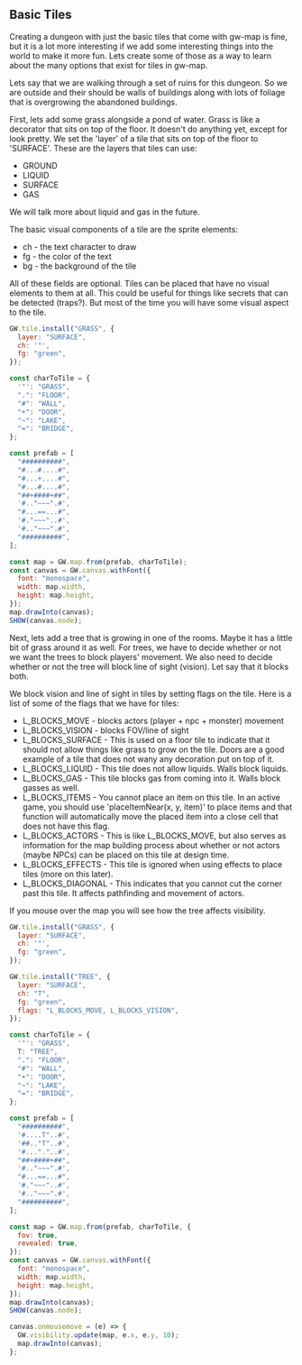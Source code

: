 ## Basic Tiles

Creating a dungeon with just the basic tiles that come with gw-map is fine, but it is a lot more interesting if we add some interesting things into the world to make it more fun. Lets create some of those as a way to learn about the many options that exist for tiles in gw-map.

Lets say that we are walking through a set of ruins for this dungeon. So we are outside and their should be walls of buildings along with lots of foliage that is overgrowing the abandoned buildings.

First, lets add some grass alongside a pond of water. Grass is like a decorator that sits on top of the floor. It doesn't do anything yet, except for look pretty. We set the 'layer' of a tile that sits on top of the floor to 'SURFACE'. These are the layers that tiles can use:

- GROUND
- LIQUID
- SURFACE
- GAS

We will talk more about liquid and gas in the future.

The basic visual components of a tile are the sprite elements:

- ch - the text character to draw
- fg - the color of the text
- bg - the background of the tile

All of these fields are optional. Tiles can be placed that have no visual elements to them at all. This could be useful for things like secrets that can be detected (traps?). But most of the time you will have some visual aspect to the tile.

```js
GW.tile.install("GRASS", {
  layer: "SURFACE",
  ch: '"',
  fg: "green",
});

const charToTile = {
  '"': "GRASS",
  ".": "FLOOR",
  "#": "WALL",
  "+": "DOOR",
  "~": "LAKE",
  "=": "BRIDGE",
};

const prefab = [
  "##########",
  "#...#....#",
  "#...+....#",
  "#...#....#",
  "##+####+##",
  '#.."~~~".#',
  "#...==...#",
  '#."~~~"..#',
  '#.."~~~".#',
  "##########",
];

const map = GW.map.from(prefab, charToTile);
const canvas = GW.canvas.withFont({
  font: "monospace",
  width: map.width,
  height: map.height,
});
map.drawInto(canvas);
SHOW(canvas.node);
```

Next, lets add a tree that is growing in one of the rooms. Maybe it has a little bit of grass around it as well. For trees, we have to decide whether or not we want the trees to block players' movement. We also need to decide whether or not the tree will block line of sight (vision). Let say that it blocks both.

We block vision and line of sight in tiles by setting flags on the tile. Here is a list of some of the flags that we have for tiles:

- L_BLOCKS_MOVE - blocks actors (player + npc + monster) movement
- L_BLOCKS_VISION - blocks FOV/line of sight
- L_BLOCKS_SURFACE - This is used on a floor tile to indicate that it should not allow things like grass to grow on the tile. Doors are a good example of a tile that does not wany any decoration put on top of it.
- L_BLOCKS_LIQUID - This tile does not allow liquids. Walls block liquids.
- L_BLOCKS_GAS - This tile blocks gas from coming into it. Walls block gasses as well.
- L_BLOCKS_ITEMS - You cannot place an item on this tile. In an active game, you should use 'placeItemNear(x, y, item)' to place items and that function will automatically move the placed item into a close cell that does not have this flag.
- L_BLOCKS_ACTORS - This is like L_BLOCKS_MOVE, but also serves as information for the map building process about whether or not actors (maybe NPCs) can be placed on this tile at design time.
- L_BLOCKS_EFFECTS - This tile is ignored when using effects to place tiles (more on this later).
- L_BLOCKS_DIAGONAL - This indicates that you cannot cut the corner past this tile. It affects pathfinding and movement of actors.

If you mouse over the map you will see how the tree affects visibility.

```js
GW.tile.install("GRASS", {
  layer: "SURFACE",
  ch: '"',
  fg: "green",
});

GW.tile.install("TREE", {
  layer: "SURFACE",
  ch: "T",
  fg: "green",
  flags: "L_BLOCKS_MOVE, L_BLOCKS_VISION",
});

const charToTile = {
  '"': "GRASS",
  T: "TREE",
  ".": "FLOOR",
  "#": "WALL",
  "+": "DOOR",
  "~": "LAKE",
  "=": "BRIDGE",
};

const prefab = [
  "##########",
  '#....T"..#',
  '##.."T"..#',
  '#..."."..#',
  "##+####+##",
  '#.."~~~".#',
  "#...==...#",
  '#."~~~"..#',
  '#.."~~~".#',
  "##########",
];

const map = GW.map.from(prefab, charToTile, {
  fov: true,
  revealed: true,
});
const canvas = GW.canvas.withFont({
  font: "monospace",
  width: map.width,
  height: map.height,
});
map.drawInto(canvas);
SHOW(canvas.node);

canvas.onmousemove = (e) => {
  GW.visibility.update(map, e.x, e.y, 10);
  map.drawInto(canvas);
};
```
